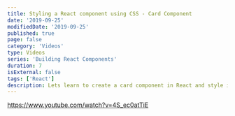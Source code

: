 ```yaml
---
title: Styling a React component using CSS - Card Component
date: '2019-09-25'
modifiedDate: '2019-09-25'
published: true
page: false
category: 'Videos'
type: Videos
series: 'Building React Components'
duration: 7
isExternal: false
tags: ['React']
description: Lets learn to create a card component in React and style it using plain old CSS
---
```


https://www.youtube.com/watch?v=4S_ec0atTiE

